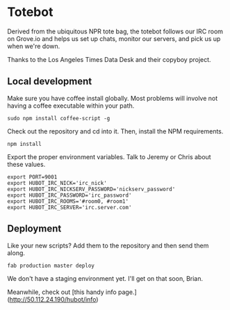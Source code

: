 # Totebot

Derived from the ubiquitous NPR tote bag, the totebot follows our IRC room on Grove.io and helps us set up chats, monitor our servers, and pick us up when we're down.

Thanks to the Los Angeles Times Data Desk and their copyboy project.

## Local development
Make sure you have coffee install globally. Most problems will involve not having a coffee executable within your path.
```
sudo npm install coffee-script -g
```

Check out the repository and cd into it. Then, install the NPM requirements.
```
npm install
```

Export the proper environment variables. Talk to Jeremy or Chris about these values.
```
export PORT=9001
export HUBOT_IRC_NICK='irc_nick'
export HUBOT_IRC_NICKSERV_PASSWORD='nickserv_password'
export HUBOT_IRC_PASSWORD='irc_password'
export HUBOT_IRC_ROOMS='#room0, #room1'
export HUBOT_IRC_SERVER='irc.server.com'
```

## Deployment
Like your new scripts? Add them to the repository and then send them along.
```
fab production master deploy
```

We don't have a staging environment yet. I'll get on that soon, Brian.

Meanwhile, check out [this handy info page.] (http://50.112.24.190/hubot/info)
